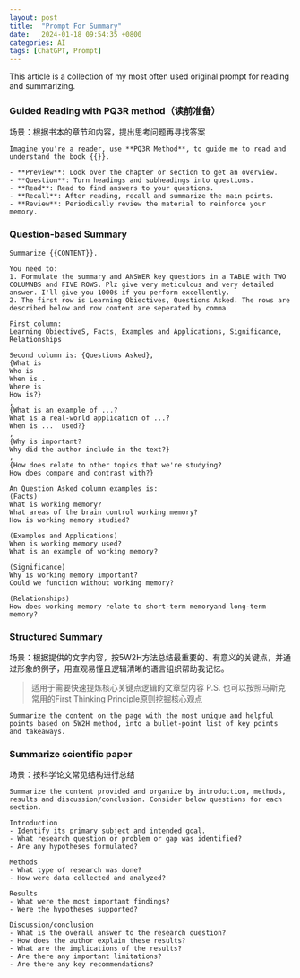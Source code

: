 ```yaml
---
layout: post
title:  "Prompt For Summary"
date:   2024-01-18 09:54:35 +0800
categories: AI
tags: [ChatGPT, Prompt]
---
```


This article is a collection of my most often used original prompt for reading and summarizing.


### Guided Reading with PQ3R method（读前准备）
场景：根据书本的章节和内容，提出思考问题再寻找答案
```
Imagine you're a reader, use **PQ3R Method**, to guide me to read and understand the book {{}}.

- **Preview**: Look over the chapter or section to get an overview.
- **Question**: Turn headings and subheadings into questions.
- **Read**: Read to find answers to your questions.
- **Recall**: After reading, recall and summarize the main points.
- **Review**: Periodically review the material to reinforce your memory.
```

### Question-based Summary
```
Summarize {{CONTENT}}.

You need to:
1. Formulate the summary and ANSWER key questions in a TABLE with TWO COLUMNBS and FIVE ROWS. Plz give very meticulous and very detailed answer. I'll give you 1000$ if you perform excellently. 
2. The first row is Learning Obiectives, Questions Asked. The rows are described below and row content are seperated by comma

First column: 
Learning ObiectiveS, Facts, Examples and Applications, Significance, Relationships

Second column is: {Questions Asked}, 
{What is 
Who is 
When is .
Where is
How is?}
,
{What is an example of ...?
What is a real-world application of ...?
When is ...  used?}
,
{Why is important?
Why did the author include in the text?}
,
{How does relate to other topics that we're studying?
How does compare and contrast with?}

An Question Asked column examples is:
(Facts)
What is working memory?
What areas of the brain control working memory?
How is working memory studied?

(Examples and Applications)
When is working memory used?
What is an example of working memory?

(Significance)
Why is working memory important?
Could we function without working memory?

(Relationships)
How does working memory relate to short-term memoryand long-term memory?
```


### Structured Summary
场景：根据提供的文字内容，按5W2H方法总结最重要的、有意义的关键点，并通过形象的例子，用直观易懂且逻辑清晰的语言组织帮助我记忆。

>适用于需要快速提炼核心关键点逻辑的文章型内容
>P.S. 也可以按照马斯克常用的First Thinking Principle原则挖掘核心观点

```
Summarize the content on the page with the most unique and helpful points based on 5W2H method, into a bullet-point list of key points and takeaways.
```

### **Summarize scientific paper**
场景：按科学论文常见结构进行总结

```
Summarize the content provided and organize by introduction, methods, results and discussion/conclusion. Consider below questions for each section.

Introduction	
- Identify its primary subject and intended goal. 
- What research question or problem or gap was identified?
- Are any hypotheses formulated?

Methods	
- What type of research was done?
- How were data collected and analyzed?

Results	
- What were the most important findings?
- Were the hypotheses supported?

Discussion/conclusion	
- What is the overall answer to the research question?
- How does the author explain these results?
- What are the implications of the results?
- Are there any important limitations?
- Are there any key recommendations?
```





